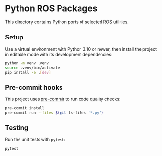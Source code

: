 # Python ROS Packages

This directory contains Python ports of selected ROS utilities.

## Setup

Use a virtual environment with Python 3.10 or newer, then install the project in editable mode with its development dependencies:

```bash
python -m venv .venv
source .venv/bin/activate
pip install -e .[dev]
```

## Pre-commit hooks

This project uses [pre-commit](https://pre-commit.com/) to run code quality checks:

```bash
pre-commit install
pre-commit run --files $(git ls-files '*.py')
```

## Testing

Run the unit tests with `pytest`:

```bash
pytest
```
